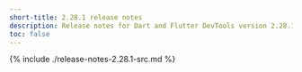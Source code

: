 ```yaml
---
short-title: 2.28.1 release notes
description: Release notes for Dart and Flutter DevTools version 2.28.1.
toc: false
---
```


{% include ./release-notes-2.28.1-src.md %}
